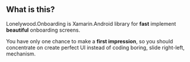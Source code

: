 ## What is this?

Lonelywood.Onboarding is Xamarin.Android library for **fast** implement **beautiful** onboarding screens.

You have only one chance to make a **first impression**, so you should concentrate on create perfect UI instead of coding boring, slide right-left, mechanism.
